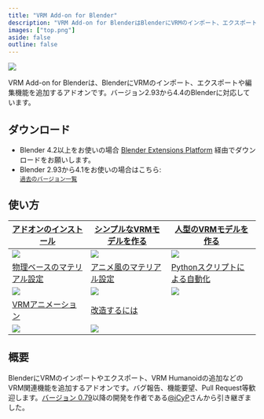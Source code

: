 ```yaml
---
title: "VRM Add-on for Blender"
description: "VRM Add-on for BlenderはBlenderにVRMのインポート、エクスポートや編集機能を追加するアドオンです。"
images: ["top.png"]
aside: false
outline: false
---
```


<style>
  img[src$=".gif"], img[src^="data:image/gif;"] {
    max-width: 175px; /* テーブルタグで横スクロールバーが出ないように調整 */
  }
</style>

![](top.png)

VRM Add-on for
Blenderは、BlenderにVRMのインポート、エクスポートや編集機能を追加するアドオンです。バージョン2.93から4.4のBlenderに対応しています。

## ダウンロード

- Blender 4.2以上をお使いの場合
  [Blender Extensions Platform](https://extensions.blender.org/add-ons/vrm)
  経由でダウンロードをお願いします。
- Blender 2.93から4.1をお使いの場合はこちら: <DownloadLinkJa />\
  <small>[過去のバージョン一覧](https://github.com/saturday06/VRM-Addon-for-Blender/releases)</small>

## 使い方

| [アドオンのインストール](installation/)               | [シンプルなVRMモデルを作る](create-simple-vrm-from-scratch/)      | [人型のVRMモデルを作る](create-humanoid-vrm-from-scratch/)            |
| ----------------------------------------------------- | ----------------------------------------------------------------- | --------------------------------------------------------------------- |
| [![](/assets/images/installation.gif)](installation/) | [![](/assets/images/simple.gif)](create-simple-vrm-from-scratch/) | [![](/assets/images/humanoid.gif)](create-humanoid-vrm-from-scratch/) |
| [物理ベースのマテリアル設定](material-pbr/)           | [アニメ風のマテリアル設定](material-mtoon/)                       | [Pythonスクリプトによる自動化](scripting-api/)                        |
| [![](/assets/images/material_pbr.gif)](material-pbr/) | [![](/assets/images/material_mtoon.gif)](material-mtoon/)         | [![](/assets/images/scripting_api.gif)](scripting-api/)               |
| [VRMアニメーション](animation/)                       | [改造するには](development/)                                      |                                                                       |
| [![](/assets/images/animation.gif)](animation/)       | [![](/assets/images/animation.gif)](development/)                 |                                                                       |

## 概要

BlenderにVRMのインポートやエクスポート、VRM
Humanoidの追加などのVRM関連機能を追加するアドオンです。バグ報告、機能要望、Pull
Request等歓迎します。[バージョン 0.79](https://github.com/iCyP/VRM_IMPORTER_for_Blender2_8/releases/tag/0.79)以降の開発を作者である[@iCyP](https://github.com/iCyP)さんから引き継ぎました。

